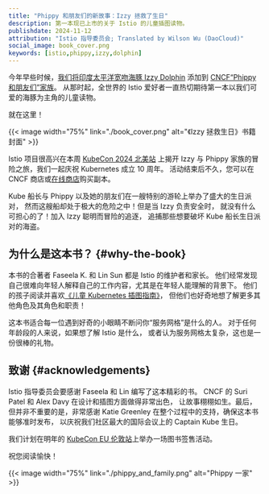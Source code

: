 ```yaml
---
title: "Phippy 和朋友们的新故事：Izzy 拯救了生日"
description: 第一本现已上市的关于 Istio 的儿童插图读物。
publishdate: 2024-11-12
attribution: "Istio 指导委员会; Translated by Wilson Wu (DaoCloud)"
social_image: book_cover.png
keywords: [istio,phippy,izzy,dolphin]
---
```


今年早些时候，[我们将印度太平洋宽吻海豚 Izzy Dolphin](/zh/blog/2024/istio-phippy/)
添加到 [CNCF“Phippy 和朋友们”家族](https://www.cncf.io/phippy/)。
从那时起，全世界的 Istio 爱好者一直热切期待第一本以我们可爱的海豚为主角的儿童读物。

就在这里！

{{< image width="75%"
    link="./book_cover.png"
    alt="《Izzy 拯救生日》书籍封面"
    >}}

Istio 项目很高兴在本周 [KubeCon 2024 北美站](https://events.linuxfoundation.org/kubecon-cloudnativecon-north-america/)
上揭开 Izzy 与 Phippy 家族的冒险之旅，我们一起庆祝 Kubernetes 成立 10 周年。
活动结束后不久，您可以在 CNCF 商店或[在线商店](https://store.cncf.io)购买副本。

Kube 船长与 Phippy 以及她的朋友们在一艘特别的游轮上举办了盛大的生日派对，
然而这艘船却处于极大的危险之中！但是当 Izzy 负责安全时，
就没有什么可担心的了！加入 Izzy 聪明而冒险的追逐，
追捕那些想要破坏 Kube 船长生日派对的海盗。

## 为什么是这本书？ {#why-the-book}

本书的合著者 Faseela K. 和 Lin Sun 都是 Istio 的维护者和家长。
他们经常发现自己很难向年轻人解释自己的工作内容，尤其是在年轻人能理解的背景下。
他们的孩子阅读并喜欢[《儿童 Kubernetes 插图指南》](https://www.cncf.io/phippy/the-childrens-illustrated-guide-to-kubernetes/)，
但他们也好奇地想了解更多其他角色及其角色和职责！

这本书适合每一位遇到好奇的小眼睛不断问你“服务网格”是什么的人。
对于任何年龄段的人来说，如果想了解 Istio 是什么，
或者认为服务网格太复杂，这也是一份很棒的礼物。

## 致谢 {#acknowledgements}

Istio 指导委员会要感谢 Faseela 和 Lin 编写了这本精彩的书。
CNCF 的 Suri Patel 和 Alex Davy 在设计和插图方面做得非常出色，
让故事栩栩如生。最后，但并非不重要的是，非常感谢 Katie Greenley
在整个过程中的支持，确保这本书能够准时发布，
以庆祝我们社区最大的国际会议上的 Captain Kube 生日。

我们计划在明年的 [KubeCon EU 伦敦站](https://events.linuxfoundation.org/kubecon-cloudnativecon-europe/)上举办一场图书签售活动。

祝您阅读愉快！

{{< image width="75%"
    link="./phippy_and_family.png"
    alt="Phippy 一家"
    >}}
